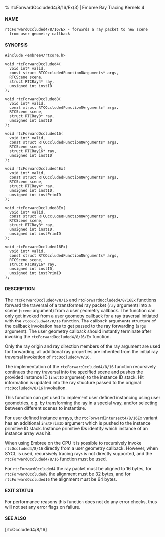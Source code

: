 % rtcForwardOccluded4/8/16/Ex(3) | Embree Ray Tracing Kernels 4

#### NAME

    rtcForwardOccluded4/8/16/Ex - forwards a ray packet to new scene
      from user geometry callback

#### SYNOPSIS

    #include <embree4/rtcore.h>

    void rtcForwardOccluded4(
      void int* valid,
      const struct RTCOccludedFunctionNArguments* args,
      RTCScene scene,
      struct RTCRay4* ray,
      unsigned int instID
    );

    void rtcForwardOccluded8(
      void int* valid,
      const struct RTCOccludedFunctionNArguments* args,
      RTCScene scene,
      struct RTCRay8* ray,
      unsigned int instID
    );

    void rtcForwardOccluded16(
      void int* valid,
      const struct RTCOccludedFunctionNArguments* args,
      RTCScene scene,
      struct RTCRay16* ray,
      unsigned int instID
    );

    void rtcForwardOccluded4Ex(
      void int* valid,
      const struct RTCOccludedFunctionNArguments* args,
      RTCScene scene,
      struct RTCRay4* ray,
      unsigned int instID,
      unsigned int instPrimID
    );

    void rtcForwardOccluded8Ex(
      void int* valid,
      const struct RTCOccludedFunctionNArguments* args,
      RTCScene scene,
      struct RTCRay8* ray,
      unsigned int instID,
      unsigned int instPrimID
    );

    void rtcForwardOccluded16Ex(
      void int* valid,
      const struct RTCOccludedFunctionNArguments* args,
      RTCScene scene,
      struct RTCRay16* ray,
      unsigned int instID,
      unsigned int instPrimID
    );

#### DESCRIPTION

The `rtcForwardOccluded4/8/16` and `rtcForwardOccluded4/8/16Ex` functions
forward the traversal of a transformed ray packet (`ray` argument) into a scene
(`scene` argument) from a user geometry callback. The function can only get
invoked from a user geometry callback for a ray traversal initiated with the
`rtcOccluded4/8/16` function. The callback arguments structure of the callback
invokation has to get passed to the ray forwarding (`args` argument). The user
geometry callback should instantly terminate after invoking the
`rtcForwardOccluded4/8/16/Ex` function.

Only the ray origin and ray direction members of the ray
argument are used for forwarding, all additional ray properties are
inherited from the initial ray traversal invokation of
`rtcOccluded4/8/16`.

The implementation of the `rtcForwardOccluded4/8/16` function
recursively continues the ray traversal into the specified scene and
pushes the provided instance ID (`instID` argument) to the instance ID
stack. Hit information is updated into the ray structure passed to the
original `rtcOccluded4/8/16` invokation.

This function can get used to implement user defined instancing using
user geometries, e.g. by transforming the ray in a special way, and/or
selecting between different scenes to instantiate.

For user defined instance arrays, the `rtcForwardIntersect4/8/16Ex` variant has
an additional `instPrimID` argument which is pushed to the instance primitive
ID stack. Instance primitive IDs identify which instance of an instance array
was hit.

When using Embree on the CPU it is possible to recursively invoke
`rtcOccluded4/8/16` directly from a user geometry callback. However, when
SYCL is used, recursively tracing rays is not directly supported, and
the `rtcForwardOccluded4/8/16` function must be used.

For `rtcForwardOccluded4` the ray packet must be aligned to 16 bytes, for
`rtcForwardOccluded8` the alignment must be 32 bytes, and for
`rtcForwardOccluded16` the alignment must be 64 bytes.

#### EXIT STATUS

For performance reasons this function does not do any error checks,
thus will not set any error flags on failure.

#### SEE ALSO

[rtcOccluded4/8/16]
